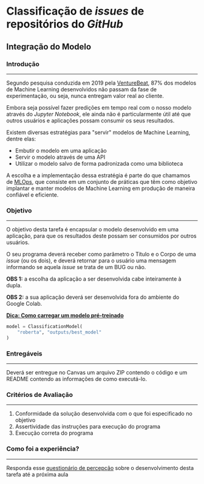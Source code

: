 # Classificação de _issues_ de repositórios do _GitHub_

## Integração do Modelo

### Introdução
<hr>

Segundo pesquisa conduzida em 2019 pela [VentureBeat](https://venturebeat.com/2019/07/19/why-do-87-of-data-science-projects-never-make-it-into-production/), 87% dos modelos de Machine Learning desenvolvidos não passam da fase de experimentação, ou seja, nunca entregam valor real ao cliente. 

Embora seja possível fazer predições em tempo real com o nosso modelo através do _Jupyter Notebook_, ele ainda não é particularmente útil até que outros usuários e aplicações possam consumir os seus resultados. 

Existem diversas estratégias para "servir" modelos de Machine Learning, dentre elas:
* Embutir o modelo em uma aplicação
* Servir o modelo através de uma API
* Utilizar o modelo salvo de forma padronizada como uma biblioteca

A escolha e a implementação dessa estratégia é parte do que chamamos de [MLOps](https://towardsdatascience.com/what-is-mlops-everything-you-must-know-to-get-started-523f2d0b8bd8), que consiste em um conjunto de práticas que têm como objetivo implantar e manter modelos de Machine Learning em produção de maneira confiável e eficiente. 

### Objetivo
<hr>

O objetivo desta tarefa é encapsular o modelo desenvolvido em uma aplicação, para que os resultados deste possam ser consumidos por outros usuários.

O seu programa deverá receber como parâmetro o Título e o Corpo de uma _issue_ (ou os dois), e deverá retornar para o usuário uma mensagem informando se aquela _issue_
se trata de um BUG ou não.

**OBS 1:** a escolha da aplicação a ser desenvolvida cabe inteiramente à dupla.

**OBS 2:** a sua aplicação deverá ser desenvolvida fora do ambiente do Google Colab.

**[Dica: Como carregar um modelo pré-treinado](https://simpletransformers.ai/docs/usage/#loading-a-local-save)**

```python
model = ClassificationModel(
    "roberta", "outputs/best_model"
)
```

### Entregáveis
<hr>

Deverá ser entregue no Canvas um arquivo ZIP contendo o código e um README contendo as informações de como executá-lo.

### Critérios de Avaliação
<hr>

1. Conformidade da solução desenvolvida com o que foi especificado no objetivo
2. Assertividade das instruções para execução do programa
3. Execução correta do programa

### Como foi a experiência?
<hr>

Responda esse [questionário de percepção](https://forms.gle/xeQ9MzEtw8rxQ1caA) sobre o desenvolvimento desta tarefa até a próxima aula
